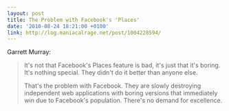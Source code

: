 ```yaml
---
layout: post
title: The Problem with Facebook's 'Places'
date: '2010-08-24 18:21:00 +0100'
link: http://log.maniacalrage.net/post/1004228594/
---
```

Garrett Murray:

> It's not that Facebook's Places feature is bad, it's just that it's boring. It's nothing special. They didn't do it better than anyone else.
>
> That's the problem with Facebook. They are slowly destroying independent web applications with boring versions that immediately win due to Facebook's population. There's no demand for excellence.